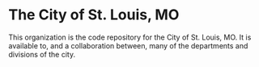 # The City of St. Louis, MO

This organization is the code repository for the City of St. Louis, MO. It is available to, and a collaboration between, many of the departments and divisions of the city.
